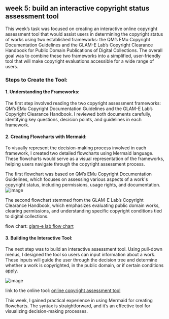 

## **week 5: build an interactive copyright status assessment tool**

This week’s task was focused on creating an interactive online copyright assessment tool that would assist users in determining the copyright status of works using two established frameworks: the QM’s EMu Copyright Documentation Guidelines and the GLAM-E Lab’s Copyright Clearance Handbook for Public Domain Publications of Digital Collections. The overall goal was to combine these two frameworks into a simplified, user-friendly tool that will make copyright evaluations accessible for a wide range of users.

### Steps to Create the Tool:

#### 1. Understanding the Frameworks: 
The first step involved reading the two copyright assessment frameworks: QM’s EMu Copyright Documentation Guidelines and the GLAM-E Lab’s Copyright Clearance Handbook. I reviewed both documents carefully, identifying key questions, decision points, and guidelines in each framework.

#### 2. Creating Flowcharts with Mermaid: 
To visually represent the decision-making process involved in each framework, I created two detailed flowcharts using Mermaid language. These flowcharts would serve as a visual representation of the frameworks, helping users navigate through the copyright assessment process.

The first flowchart was based on QM’s EMu Copyright Documentation Guidelines, which focuses on assessing various aspects of a work's copyright status, including permissions, usage rights, and documentation.
![image](https://github.com/user-attachments/assets/0137fd6a-646c-4655-82da-2279d465646d)


The second flowchart stemmed from the GLAM-E Lab’s Copyright Clearance Handbook, which emphasizes evaluating public domain works, clearing permissions, and understanding specific copyright conditions tied to digital collections.

flow chart: [glam-e lab flow chart](https://github.com/Leen-QM/Copyright-validation/blob/main/glam-e%20lab%20Copyright/glam-e%20lab%20copyright.md)

#### 3. Building the Interactive Tool: 
The next step was to build an interactive assessment tool. Using pull-down menus, I designed the tool so users can input information about a work. These inputs will guide the user through the decision tree and determine whether a work is copyrighted, in the public domain, or if certain conditions apply.

![image](https://github.com/user-attachments/assets/2719bd9c-979a-4ccf-8dbf-da85df3b6d17)

link to the online tool: [online copyright assessment tool](https://htmlpreview.github.io/?https://github.com/Leen-QM/Copyright-validation/blob/main/main.html)

This week, I gained practical experience in using Mermaid for creating flowcharts. The syntax is straightforward, and it’s an effective tool for visualizing decision-making processes.




